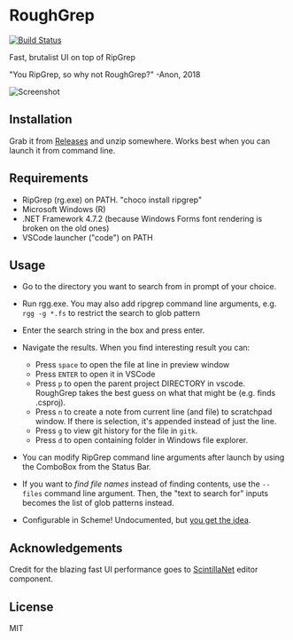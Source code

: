 # RoughGrep

[![Build Status](https://dev.azure.com/ville0567/ville/_apis/build/status/vivainio.RoughGrep?branchName=master)](https://dev.azure.com/ville0567/ville/_build/latest?definitionId=5&branchName=master)

Fast, brutalist UI on top of RipGrep

"You RipGrep, so why not RoughGrep?" -Anon, 2018

![Screenshot](https://user-images.githubusercontent.com/557579/42448089-b4c3842a-8384-11e8-8a20-f1924045a522.png)


## Installation

Grab it from [Releases](https://github.com/vivainio/RoughGrep/releases) and unzip somewhere. Works best when you can
launch it from command line.

## Requirements

- RipGrep (rg.exe) on PATH. "choco install ripgrep"
- Microsoft Windows (R)
- .NET Framework 4.7.2 (because Windows Forms font rendering is broken on the old ones)
- VSCode launcher ("code") on PATH

## Usage

- Go to the directory you want to search from in prompt of your choice.
- Run rgg.exe. You may also add ripgrep command line arguments, e.g. `rgg -g *.fs` to restrict the search to glob pattern
- Enter the search string in the box and press enter.
- Navigate the results. When you find interesting result you can:
  - Press `space` to open the file at line in preview window
  - Press `ENTER` to open it in VSCode
  - Press `p` to open the parent project DIRECTORY in vscode. RoughGrep takes the best guess on what that might be (e.g. finds .csproj).
  - Press `n` to create a note from current line (and file) to scratchpad window. If there is selection, it's
    appended instead of just the line.
  - Press `g` to view git history for the file in `gitk`.
  - Press `d` to open containing folder in Windows file explorer.
  
- You can modify RipGrep command line arguments after launch by using the ComboBox from the Status Bar.
- If you want to *find file names* instead of finding contents, use the `--files` command line argument.
  Then, the "text to search for" inputs becomes the list of glob patterns instead.
- Configurable in Scheme! Undocumented, but [you get the idea](https://github.com/vivainio/RoughGrep/blob/master/RoughGrep/RoughGrep.ss).

## Acknowledgements

Credit for the blazing fast UI performance goes to [ScintillaNet](https://github.com/jacobslusser/ScintillaNET) editor component.

## License

MIT
